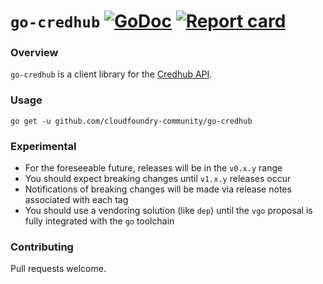 # `go-credhub` [![GoDoc](https://godoc.org/github.com/cloudfoundry-community/go-credhub?status.svg)](http://godoc.org/github.com/cloudfoundry-community/go-credhub) [![Report card](https://goreportcard.com/badge/github.com/cloudfoundry-community/go-credhub)](https://goreportcard.com/report/github.com/cloudfoundry-community/go-credhub)

### Overview

`go-credhub` is a client library for the [Credhub API](https://credhub-api.cfapps.io).

### Usage

```
go get -u github.com/cloudfoundry-community/go-credhub
```

### Experimental

* For the foreseeable future, releases will be in the `v0.x.y` range
* You should expect breaking changes until `v1.x.y` releases occur
* Notifications of breaking changes will be made via release notes associated with each tag
* You should use a vendoring solution (like `dep`) until the `vgo` proposal is fully integrated with the `go` toolchain

### Contributing

Pull requests welcome.
